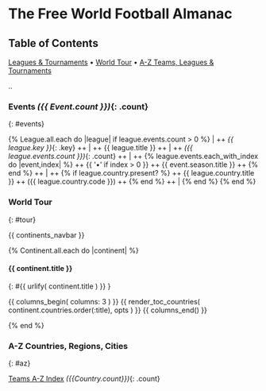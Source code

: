 # The Free World Football Almanac


## Table of Contents

[Leagues & Tournaments](#events) •
[World Tour](#tour) •
[A-Z Teams, Leagues & Tournaments](#az)


.. <!-- (re)use partial for events ??? -->

### Events _({{ Event.count }})_{: .count}
{: #events}

{% League.all.each do |league|
   if league.events.count > 0 %}
| ++
  _{{ league.key }}_{: .key} ++
| ++
   {{ league.title }} ++
| ++
   _({{ league.events.count }})_{: .count}  ++
| ++
   {% league.events.each_with_index do |event,index| %} ++
          {{ '•' if index > 0 }} ++
          {{ event.season.title }}  ++   <!-- fix: use link_to_event( event ) -->
   {% end %}  ++
| ++
    {% if league.country.present? %} ++
      {{ league.country.title }}  ++  <!-- fix: use link_to_country( league.country ) -->
      ({{ league.country.code }}) ++
    {% end %} ++
|
{% end %}
{% end %}




### World Tour
{: #tour}

{{ continents_navbar }}


{% Continent.all.each do |continent| %}


#### {{ continent.title }}
{: #{{ urlify( continent.title ) }} }

  {{ columns_begin( columns: 3 ) }}
  {{ render_toc_countries( continent.countries.order(:title), opts ) }}
  {{ columns_end() }}

{% end %}<!-- each continent -->


### A-Z Countries, Regions, Cities
{: #az}

<!-- fix: for all-in-one page version use/check opts :inline -->
[Teams A-Z Index](teams.html) _({{Country.count}})_{: .count} <br>

<!-- [Leagues & Tournaments A-Z Index](events.html) _({{Event.count}})_{: .count} <br> -->
